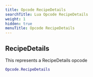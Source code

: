 ```yaml
---
title: Opcode RecipeDetails
searchTitle: Lua Opcode RecipeDetails
weight: 1
hidden: true
menuTitle: Opcode RecipeDetails
---
```

## RecipeDetails

This represents a RecipeDetails opcode
```lua
Opcode.RecipeDetails
```